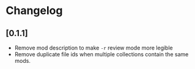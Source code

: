 # Changelog

## [0.1.1]
- Remove mod description to make `-r` review mode more legible
- Remove duplicate file ids when multiple collections contain the same mods.